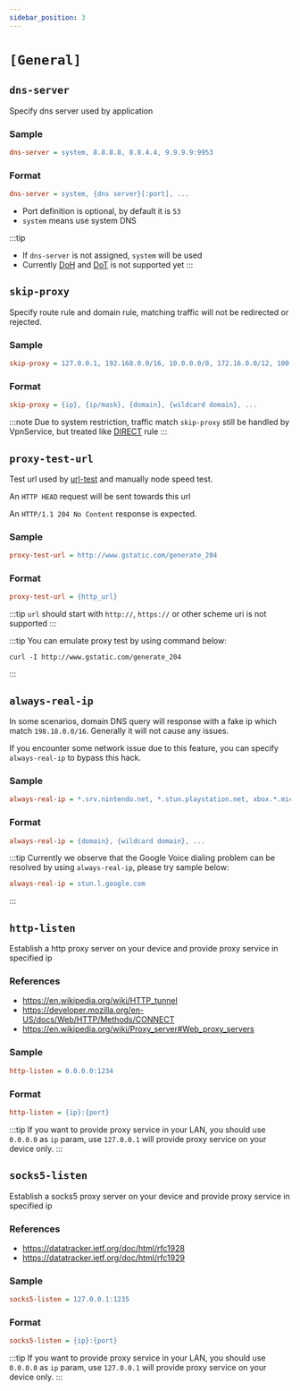 ```yaml
---
sidebar_position: 3
---
```


# `[General]`

## `dns-server`

Specify dns server used by application

### Sample

```ini
dns-server = system, 8.8.8.8, 8.8.4.4, 9.9.9.9:9953
```

### Format

```ini
dns-server = system, {dns server}[:port], ...
```

- Port definition is optional, by default it is `53`
- `system` means use system DNS
  
:::tip
- If `dns-server` is not assigned, `system` will be used
- Currently [DoH](https://en.wikipedia.org/wiki/DNS_over_HTTPS) and [DoT](https://en.wikipedia.org/wiki/DNS_over_TLS) is not supported yet
:::


## `skip-proxy`

Specify route rule and domain rule, matching traffic will not be redirected or rejected.

### Sample

```ini
skip-proxy = 127.0.0.1, 192.168.0.0/16, 10.0.0.0/8, 172.16.0.0/12, 100.64.0.0/10, localhost, *.local, www.baidu.com
```

### Format

```ini
skip-proxy = {ip}, {ip/mask}, {domain}, {wildcard domain}, ...
```

:::note
Due to system restriction, traffic match `skip-proxy` still be handled by VpnService, but treated like [DIRECT](/docs/profile-format/proxy/built-in-proxy/direct) rule
:::

## `proxy-test-url`

Test url used by [url-test](/) and manually node speed test.

An `HTTP HEAD` request will be sent towards this url

An `HTTP/1.1 204 No Content` response is expected.

### Sample

```ini
proxy-test-url = http://www.gstatic.com/generate_204
```

### Format

```ini
proxy-test-url = {http_url}
```

:::tip
`url` should start with `http://`, `https://` or other scheme uri is not supported
:::

:::tip
You can emulate proxy test by using command below:
```shell
curl -I http://www.gstatic.com/generate_204
```
:::

## `always-real-ip`

In some scenarios, domain DNS query will response with a fake ip which match `198.18.0.0/16`. Generally it will not cause any issues.

If you encounter some network issue due to this feature, you can specify `always-real-ip` to bypass this hack.

### Sample

```ini
always-real-ip = *.srv.nintendo.net, *.stun.playstation.net, xbox.*.microsoft.com, *.xboxlive.com
```

### Format

```ini
always-real-ip = {domain}, {wildcard domain}, ...
```

:::tip
Currently we observe that the Google Voice dialing problem can be resolved by using `always-real-ip`, please try sample below:

```ini
always-real-ip = stun.l.google.com
```
:::

## `http-listen`

Establish a http proxy server on your device and provide proxy service in specified ip

### References

- https://en.wikipedia.org/wiki/HTTP_tunnel
- https://developer.mozilla.org/en-US/docs/Web/HTTP/Methods/CONNECT
- https://en.wikipedia.org/wiki/Proxy_server#Web_proxy_servers

### Sample

```ini
http-listen = 0.0.0.0:1234
```

### Format

```ini
http-listen = {ip}:{port}
```

:::tip
If you want to provide proxy service in your LAN, you should use `0.0.0.0` as `ip` param, use `127.0.0.1` will provide proxy service on your device only. 
:::

## `socks5-listen`

Establish a socks5 proxy server on your device and provide proxy service in specified ip

### References

- https://datatracker.ietf.org/doc/html/rfc1928
- https://datatracker.ietf.org/doc/html/rfc1929

### Sample

```ini
socks5-listen = 127.0.0.1:1235
```

### Format

```ini
socks5-listen = {ip}:{port}
```

:::tip
If you want to provide proxy service in your LAN, you should use `0.0.0.0` as `ip` param, use `127.0.0.1` will provide proxy service on your device only.
:::